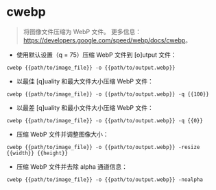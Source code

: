 # cwebp

> 将图像文件压缩为 WebP 文件。
> 更多信息：<https://developers.google.com/speed/webp/docs/cwebp>。

- 使用默认设置（q = 75）压缩 WebP 文件到 [o]utput 文件：

`cwebp {{path/to/image_file}} -o {{path/to/output.webp}}`

- 以最佳 [q]uality 和最大文件大小压缩 WebP 文件：

`cwebp {{path/to/image_file}} -o {{path/to/output.webp}} -q {{100}}`

- 以最差 [q]uality 和最小文件大小压缩 WebP 文件：

`cwebp {{path/to/image_file}} -o {{path/to/output.webp}} -q {{0}}`

- 压缩 WebP 文件并调整图像大小：

`cwebp {{path/to/image_file}} -o {{path/to/output.webp}} -resize {{width}} {{height}}`

- 压缩 WebP 文件并去除 alpha 通道信息：

`cwebp {{path/to/image_file}} -o {{path/to/output.webp}} -noalpha`